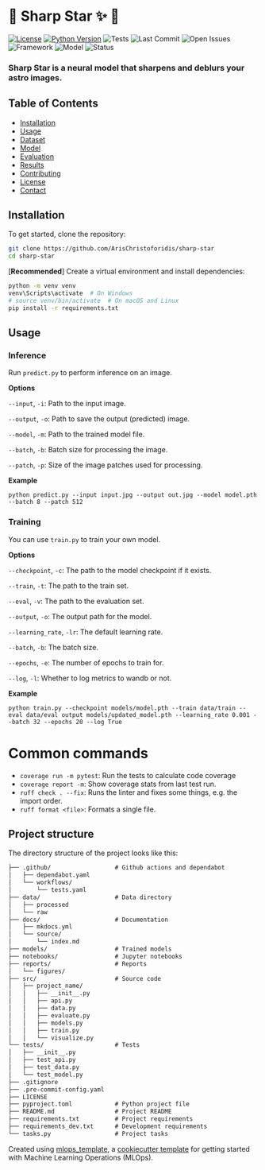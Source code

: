 # 🚧 Sharp Star ✨ 🚧

[![License](https://img.shields.io/badge/License-MIT-blue.svg)](LICENSE)
[![Python Version](https://img.shields.io/badge/Python-%3E=3.10-blue.svg)](https://www.python.org/downloads/)
![Tests](https://github.com/ArisChristoforidis/sharp-star/actions/workflows/tests.yaml/badge.svg?style=social)
![Last Commit](https://img.shields.io/github/last-commit/ArisChristoforidis/sharp-star)
![Open Issues](https://img.shields.io/github/issues/ArisChristoforidis/sharp-star)
![Framework](https://img.shields.io/badge/framework-PyTorch-red)
![Model](https://img.shields.io/badge/model-UNet-blue)
![Status](https://img.shields.io/badge/status-training-informational)

### Sharp Star is a neural model that sharpens and deblurs your astro images.

## Table of Contents

* [Installation](#installation)
* [Usage](#usage)
* [Dataset](#dataset)
* [Model](#model)
* [Evaluation](#evaluation)
* [Results](#results)
* [Contributing](#contributing)
* [License](#license)
* [Contact](#contact)

## Installation

To get started, clone the repository:

```bash
git clone https://github.com/ArisChristoforidis/sharp-star
cd sharp-star
```

[__Recommended__] Create a virtual environment and install dependencies:

```bash
python -m venv venv
venv\Scripts\activate  # On Windows
# source venv/bin/activate  # On macOS and Linux
pip install -r requirements.txt
```

## Usage

### Inference

Run `predict.py` to perform inference on an image.

__Options__


`--input`, `-i`:  Path to the input image.

`--output`, `-o`: Path to save the output (predicted) image.

`--model`, `-m`: Path to the trained model file.

`--batch`, `-b`: Batch size for processing the image.

`--patch`, `-p`: Size of the image patches used for processing.

__Example__

```
python predict.py --input input.jpg --output out.jpg --model model.pth --batch 8 --patch 512
```

### Training

You can use `train.py` to train your own model.

__Options__

`--checkpoint`, `-c`:  The path to the model checkpoint if it exists.

`--train`, `-t`: The path to the train set.

`--eval`, `-v`: The path to the evaluation set.

`--output`, `-o`: The output path for the model.

`--learning_rate`, `-lr`: The default learning rate.

`--batch`, `-b`: The batch size.

`--epochs`, `-e`: The number of epochs to train for.

`--log`, `-l`: Whether to log metrics to wandb or not.

__Example__

```
python train.py --checkpoint models/model.pth --train data/train --eval data/eval output models/updated_model.pth --learning_rate 0.001 --batch 32 --epochs 20 --log True
```

# Common commands

- `coverage run -m pytest`: Run the tests to calculate code coverage
- `coverage report -m`: Show coverage stats from last test run.
- `ruff check . --fix`: Runs the linter and fixes some things, e.g. the import order.
- `ruff format <file>`: Formats a single file.

## Project structure

The directory structure of the project looks like this:
```txt
├── .github/                  # Github actions and dependabot
│   ├── dependabot.yaml
│   └── workflows/
│       └── tests.yaml
├── data/                     # Data directory
│   ├── processed
│   └── raw
├── docs/                     # Documentation
│   ├── mkdocs.yml
│   └── source/
│       └── index.md
├── models/                   # Trained models
├── notebooks/                # Jupyter notebooks
├── reports/                  # Reports
│   └── figures/
├── src/                      # Source code
│   ├── project_name/
│   │   ├── __init__.py
│   │   ├── api.py
│   │   ├── data.py
│   │   ├── evaluate.py
│   │   ├── models.py
│   │   ├── train.py
│   │   └── visualize.py
└── tests/                    # Tests
│   ├── __init__.py
│   ├── test_api.py
│   ├── test_data.py
│   └── test_model.py
├── .gitignore
├── .pre-commit-config.yaml
├── LICENSE
├── pyproject.toml            # Python project file
├── README.md                 # Project README
├── requirements.txt          # Project requirements
├── requirements_dev.txt      # Development requirements
└── tasks.py                  # Project tasks
```


Created using [mlops_template](https://github.com/SkafteNicki/mlops_template),
a [cookiecutter template](https://github.com/cookiecutter/cookiecutter) for getting
started with Machine Learning Operations (MLOps).
